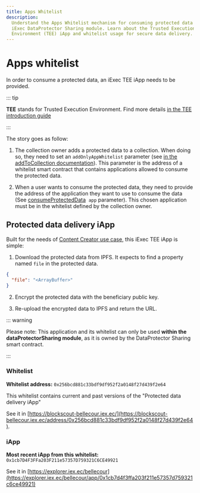 ```yaml
---
title: Apps Whitelist
description:
  Understand the Apps Whitelist mechanism for consuming protected data in the
  iExec DataProtector Sharing module. Learn about the Trusted Execution
  Environment (TEE) iApp and whitelist usage for secure data delivery.
---
```


# Apps whitelist <ChainNotSupportedBadge />

In order to consume a protected data, an iExec TEE iApp needs to be provided.

::: tip

**TEE** stands for Trusted Execution Environment. Find more details
[in the TEE introduction guide](/protocol/tee/introduction)

:::

The story goes as follow:

1. The collection owner adds a protected data to a collection. When doing so,
   they need to set an `addOnlyAppWhitelist` parameter (see
   [in the addToCollection documentation](/references/dataProtector/dataProtectorSharing/collection/addToCollection#addonlyappwhitelist)).
   This parameter is the address of a whitelist smart contract that contains
   applications allowed to consume the protected data.

2. When a user wants to consume the protected data, they need to provide the
   address of the application they want to use to consume the data (See
   [consumeProtectedData](/references/dataProtector/dataProtectorSharing/consume/consumeProtectedData#app-param)
   &nbsp;`app` parameter). This chosen application must be in the whitelist
   defined by the collection owner.

## Protected data delivery iApp

Built for the needs of
[Content Creator use case](https://demo.iex.ec/content-creator/), this iExec TEE
iApp is simple:

1. Download the protected data from IPFS. It expects to find a property named
   `file` in the protected data.

```json
{
  "file": "<ArrayBuffer>"
}
```

2. Encrypt the protected data with the beneficiary public key.

3. Re-upload the encrypted data to IPFS and return the URL.

::: warning

Please note: This application and its whitelist can only be used **within the
dataProtectorSharing module**, as it is owned by the DataProtector Sharing smart
contract.

:::

### Whitelist

**Whitelist address:** `0x256bcd881c33bdf9df952f2a0148f27d439f2e64`

This whitelist contains current and past versions of the "Protected data
delivery iApp"

See it in
[https://blockscout-bellecour.iex.ec/](https://blockscout-bellecour.iex.ec/address/0x256bcd881c33bdf9df952f2a0148f27d439f2e64).

### iApp

**Most recent iApp from this whitelist:**
`0x1cb7D4F3FFa203F211e57357D759321C6CE49921`

See it in
[https://explorer.iex.ec/bellecour](https://explorer.iex.ec/bellecour/app/0x1cb7d4f3ffa203f211e57357d759321c6ce49921)

<script setup>
import ChainNotSupportedBadge from '@/components/ChainNotSupportedBadge.vue'
</script>
